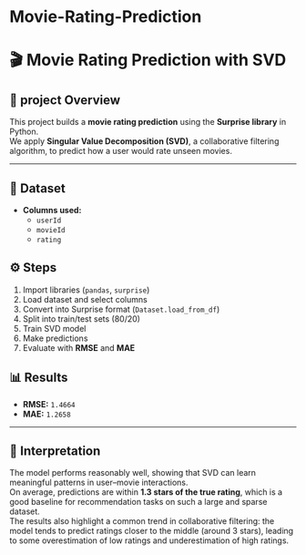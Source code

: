 # Movie-Rating-Prediction
# 🎬 Movie Rating Prediction with SVD

## 📌 project Overview
This project builds a **movie rating prediction** using the **Surprise library** in Python.  
We apply **Singular Value Decomposition (SVD)**, a collaborative filtering algorithm, to predict how a user would rate unseen movies.

---

## 📂 Dataset
  
- **Columns used:**
  - `userId`  
  - `movieId`   
  - `rating`  
  



## ⚙️ Steps
1. Import libraries (`pandas`, `surprise`)  
2. Load dataset and select columns  
3. Convert into Surprise format (`Dataset.load_from_df`)  
4. Split into train/test sets (80/20)  
5. Train SVD model  
6. Make predictions  
7. Evaluate with **RMSE** and **MAE**  



## 📊 Results
- **RMSE:** `1.4664`  
- **MAE:** `1.2658`  

---

## 🔎 Interpretation
The model performs reasonably well, showing that SVD can learn meaningful patterns in user–movie interactions.  
On average, predictions are within **1.3 stars of the true rating**, which is a good baseline for recommendation tasks on such a large and sparse dataset.  
The results also highlight a common trend in collaborative filtering: the model tends to predict ratings closer to the middle (around 3 stars), leading to some overestimation of low ratings and underestimation of high ratings.  

 
